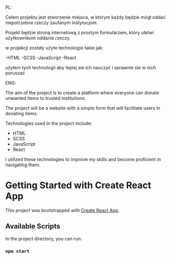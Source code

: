 PL:

Celem projektu jest stworzenie miejsca, w którym każdy będzie mógł oddać niepotrzebne rzeczy zaufanym instytucjom.

Projekt będzie stroną internetową z prostym formularzem, który ułatwi użytkownikom oddanie rzeczy.

w projekcji zostały użyte technologie takie jak:

-HTML
-SCSS
-JavaScript
-React

użyłem tych technologii aby lepiej sie ich nauczyć i sprawnie sie w nich poruszać

ENG:

The aim of the project is to create a platform where everyone can donate unwanted items to trusted institutions.

The project will be a website with a simple form that will facilitate users in donating items.

Technologies used in the project include:

- HTML
- SCSS
- JavaScript
- React

I utilized these technologies to improve my skills and become proficient in navigating them.

# Getting Started with Create React App

This project was bootstrapped with [Create React App](https://github.com/facebook/create-react-app).

## Available Scripts

In the project directory, you can run:

### `npm start`

